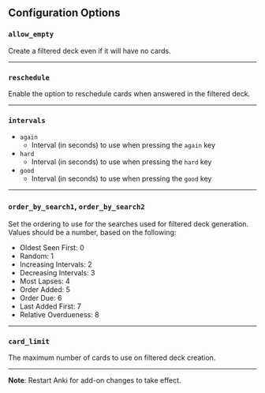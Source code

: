 ## Configuration Options
### `allow_empty`
Create a filtered deck even if it will have no cards.

---

### `reschedule`
Enable the option to reschedule cards when answered in the filtered deck.

---

### `intervals`
* `again`
    * Interval (in seconds) to use when pressing the `again` key
* `hard`
    * Interval (in seconds) to use when pressing the `hard` key
* `good`
    * Interval (in seconds) to use when pressing the `good` key

---

### `order_by_search1`, `order_by_search2`
Set the ordering to use for the searches used for filtered deck generation. Values should be a number, based on the following:
<!-- Table extension not enabled for markdown.extensions md_in_html.

| Order Type | Value|
| ---------- | ---- |
| Oldest Seen First | 0 |
| Random | 1 |
| Increasing Intervals | 2 |
| Decreasing Intervals | 3 |
| Most Lapses | 4 |
| Order Added | 5 |
| Order Due | 6 |
| Last Added First | 7 |
| Relative Overdueness | 8 |

-->

* Oldest Seen First: 0
* Random: 1
* Increasing Intervals: 2
* Decreasing Intervals: 3
* Most Lapses: 4
* Order Added: 5
* Order Due: 6
* Last Added First: 7
* Relative Overdueness: 8

---

### `card_limit`
The maximum number of cards to use on filtered deck creation.

---

**Note**: Restart Anki for add-on changes to take effect.
